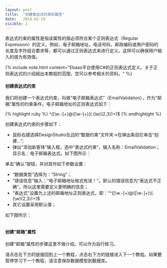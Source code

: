 ```yaml
---
layout: post
title:  "创建表达式约束的属性"
date:   2018-02-19
visible: 1
---
```


表达式约束的属性是指该属性的值必须符合某个正则表达式（Regular Expression）的定义。例如，电子邮箱地址，电话号码，邮政编码或用户密码的长度及字符组合要求等，都可以通过正则表达式来进行定义。这样可以确保用户输入的值为有效值。

{% include note.html content="Ebaas平台使用C#的正则表达式定义。关于正则表达式的介绍超出本教程的范围，您可以参考相关的资料。" %}

#### 创建表达式约束

我们将创建一个表达式约束，叫做“电子邮箱表达式”（EmailValidation），作为“邮箱”属性的约束条件。电子邮箱地址的正则表达式如下：

{% highlight ruby %}
^([\w\.\-]+)@([\w\-]+)((\.(\w){2,3})+)$
{% endhighlight %}

创建表达式约束的步骤如下：

* 鼠标右键选择DesignStudio左边的“数据约束”文件夹→在弹出条目拦单击“创建...”;
* 弹出“添加新客体”输入框，选中“表达式约束”，输入名称：EmailValidation；显示名：电子邮箱表达式。如下图所示： 

<img src="{{'/assets/img/2018-2-19 创建表达式约束的属性1.png' | prepend: site.baseurl }}" alt=""><br>
单击“确认”按钮，并对其作如下参数设置：

*	“数据类型”选择为：“String”；
*	“错误信息”输入：“电子邮箱地址格式有误！”。默认的错误信息为“表达式不正确”。所以这里需要定义更明确的信息；
* “表达式”设置为上述的邮箱地址正则表达式，即：“^([\w\.\-]+)@([\w\-]+)((\.(\w){2,3})+)$<br>
*	其它设置采用默认值；

如下图所示：

<img src="{{'/assets/img/2018-2-19 创建表达式约束的属性A2.png' | prepend: site.baseurl }}" alt=""><br>

#### 创建“邮箱”属性

创建“邮箱”属性的步骤这里不做介绍。可以作为自行练习。

请点击左下方的链接回到上一个教程，点击右下方的链接进入下一个教程。如果要暂停学习下一个教程，请注意保存数据模型到数据库。
